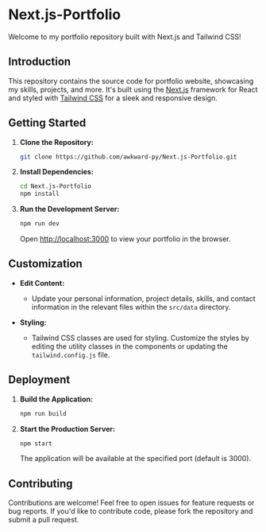 # Next.js-Portfolio

Welcome to my portfolio repository built with Next.js and Tailwind CSS!

## Introduction


This repository contains the source code for  portfolio website, showcasing my skills, projects, and more. It's built using the [Next.js](https://nextjs.org/) framework for React and styled with [Tailwind CSS](https://tailwindcss.com/) for a sleek and responsive design.

## Getting Started

1. **Clone the Repository:**
   

   ```bash
   git clone https://github.com/awkward-py/Next.js-Portfolio.git
   ```

3. **Install Dependencies:**
   ```bash
   cd Next.js-Portfolio
   npm install
   ```

4. **Run the Development Server:**
   ```bash
   npm run dev
   ```
   Open [http://localhost:3000](http://localhost:3000) to view your portfolio in the browser.

## Customization

- **Edit Content:**
  - Update your personal information, project details, skills, and contact information in the relevant files within the `src/data` directory.

- **Styling:**
  - Tailwind CSS classes are used for styling. Customize the styles by editing the utility classes in the components or updating the `tailwind.config.js` file.

## Deployment

1. **Build the Application:**
   ```bash
   npm run build
   ```

2. **Start the Production Server:**
   ```bash
   npm start
   ```
   The application will be available at the specified port (default is 3000).

## Contributing

Contributions are welcome! Feel free to open issues for feature requests or bug reports. If you'd like to contribute code, please fork the repository and submit a pull request.
